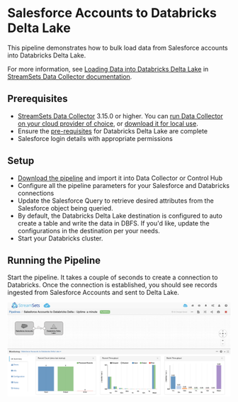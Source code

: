 Salesforce Accounts to Databricks Delta Lake
==============================

This pipeline demonstrates how to bulk load data from Salesforce accounts into Databricks Delta Lake.

For more information, see [Loading Data into Databricks Delta Lake](https://streamsets.com/documentation/datacollector/latest/help/index.html?contextID=concept_a5b_wvk_ckb) in [StreamSets Data Collector documentation](https://streamsets.com/documentation/datacollector/latest/help/).

Prerequisites
-------------

* [StreamSets Data Collector](https://streamsets.com/products/dataops-platform/data-collector/) 3.15.0 or higher. You can [run Data Collector on your cloud provider of choice](https://streamsets.com/products/cloud/), or [download it for local use](https://streamsets.com/products/dataops-platform/data-collector/download/).
* Ensure the [pre-requisites](https://streamsets.com/documentation/datacollector/latest/help/index.html?contextID=concept_xnp_y5f_dlb "pre-requisites") for Databricks Delta Lake are complete
* Salesforce login details with appropriate permissions

Setup
-----

* [Download the pipeline](Salesforce%20Accounts%20to%20Delta%20Lake.json "Download the pipeline") and import it into Data Collector or Control Hub
* Configure all the pipeline parameters for your Salesforce and Databricks connections
* Update the Salesforce Query to retrieve desired attributes from the Salesforce object being queried.
* By default, the Databricks Delta Lake destination is configured to auto create a table and write the data in DBFS. If you'd like, update the configurations in the destination per your needs.
* Start your Databricks cluster.

Running the Pipeline
--------------------

Start the pipeline. It takes a couple of seconds to create a connection to Databricks. Once the connection is established, you should see records ingested from Salesforce Accounts and sent to Delta Lake.

![Pipeline running](Salesforce_to_DeltaLake.png)


